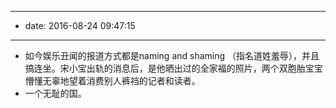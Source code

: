 - --
- date: 2016-08-24 09:47:15
- --
- 如今娱乐丑闻的报道方式都是naming and shaming （指名道姓羞辱），并且搞连坐。宋小宝出轨的消息后，是他晒出过的全家福的照片，两个双胞胎宝宝懵懂无辜地望着消费别人裤裆的记者和读者。
- 一个无耻的国。
